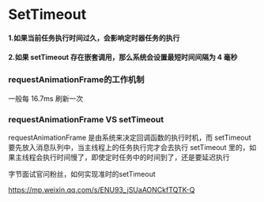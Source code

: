 # SetTimeout



#### 1.如果当前任务执行时间过久，会影响定时器任务的执行



#### 2.如果 setTimeout 存在嵌套调用，那么系统会设置最短时间间隔为 4 毫秒







### requestAnimationFrame的工作机制

一般每 16.7ms 刷新一次



### requestAnimationFrame VS setTimeout

requestAnimationFrame 是由系统来决定回调函数的执行时机，而 setTimeout 要先放入消息队列中，当主线程上的任务执行完才会去执行 setTimeout 里的，如果主线程会执行时间慢了，即使定时任务中的时间到了，还是要延迟执行







字节面试官问粉丝，如何实现准时的setTimeout

https://mp.weixin.qq.com/s/ENU93_jSUaAONCkfTQTK-Q